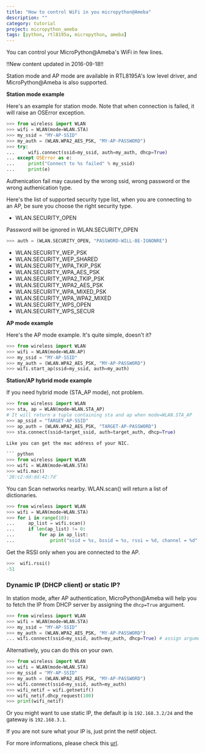 ```yaml
---
title: "How to control WiFi in you micropython@Ameba"
description: ""
category: tutorial
project: micropython_ameba
tags: [python, rtl8195a, micropython, ameba]
---
```


You can control your MicroPython@Ameba's WiFi in few lines.

<!--more-->

!!New content updated in 2016-09-18!!

Station mode and AP mode are available in RTL8195A's low level driver, and MicroPython@Ameba is also supported.

**Station mode example**

Here's an example for station mode. Note that when connection is failed, it will raise an OSError exception.

``` python
>>> from wireless import WLAN
>>> wifi = WLAN(mode=WLAN.STA)
>>> my_ssid = "MY-AP-SSID"
>>> my_auth = (WLAN.WPA2_AES_PSK, "MY-AP-PASSWORD")
>>> try:
...     wifi.connect(ssid=my_ssid, auth=my_auth, dhcp=True)
... except OSError as e:
...     print("Connect to %s failed" % my_ssid)
...     print(e)
```

Authenication fail may caused by the wrong ssid, wrong password or the wrong authenication type.

Here's the list of supported security type list, when you are connecting to an AP, be sure you choose the right security type.

* WLAN.SECURITY_OPEN

Password will be ignored in WLAN.SECURITY_OPEN

``` python
>>> auth = (WLAN.SECURITY_OPEN, "PASSWORD-WILL-BE-IGNONRE")
```

* WLAN.SECURITY_WEP_PSK
* WLAN.SECURITY_WEP_SHARED
* WLAN.SECURITY_WPA_TKIP_PSK
* WLAN.SECURITY_WPA_AES_PSK
* WLAN.SECURITY_WPA2_TKIP_PSK
* WLAN.SECURITY_WPA2_AES_PSK
* WLAN.SECURITY_WPA_MIXED_PSK
* WLAN.SECURITY_WPA_WPA2_MIXED
* WLAN.SECURITY_WPS_OPEN
* WLAN.SECURITY_WPS_SECUR

**AP mode example**

Here's the AP mode example. It's quite simple, doesn't it?

``` python
>>> from wireless import WLAN
>>> wifi = WLAN(mode=WLAN.AP)
>>> my_ssid = "MY-AP-SSID"
>>> my_auth = (WLAN.WPA2_AES_PSK, "MY-AP-PASSWORD")
>>> wifi.start_ap(ssid=my_ssid, auth=my_auth)
```

**Station/AP hybrid mode example**

If you need hybrid mode (STA_AP mode), not problem.

``` python
>>> from wireless import WLAN
>>> sta, ap = WLAN(mode=WLAN.STA_AP)
# It will return a tuple containing sta and ap when mode=WLAN.STA_AP
>>> ap_ssid = "TARGET-AP-SSID"
>>> ap_auth = (WLAN.WPA2_AES_PSK, "TARGET-AP-PASSWORD")
>>> sta.connect(ssid=target_ssid, auth=target_auth, dhcp=True)

Like you can get the mac address of your NIC.

``` python
>>> from wireless import WLAN
>>> wifi = WLAN(mode=WLAN.STA)
>>> wifi.mac()
'28:c2:dd:dd:42:7d'
```
You can Scan networks nearby. WLAN.scan() will return a list of dictionaries.

``` python
>>> from wireless import WLAN
>>> wifi = WLAN(mode=WLAN.STA)
>>> for i in range(10):
...     ap_list = wifi.scan()
...     if len(ap_list) != 0:
...         for ap in ap_list:
...             print("ssid = %s, bssid = %s, rssi = %d, channel = %d" % (ap.ssid, ap.bssid, ap.rssi, ap.channel))
```

Get the RSSI  only when you are connected to the AP.

``` python
>>>  wifi.rssi()
-51
```

### Dynamic IP (DHCP client) or static IP? ###

In station mode, after AP authentication, MicroPython@Ameba will help you to fetch the IP from DHCP server by assigning the `dhcp=True` argument.

``` python
>>> from wireless import WLAN
>>> wifi = WLAN(mode=WLAN.STA)
>>> my_ssid = "MY-AP-SSID"
>>> my_auth = (WLAN.WPA2_AES_PSK, "MY-AP-PASSWORD")
... wifi.connect(ssid=my_ssid, auth=my_auth, dhcp=True) # assign argument dhcp=True
```

Alternatively, you can do this on your own.

``` python
>>> from wireless import WLAN
>>> wifi = WLAN(mode=WLAN.STA)
>>> my_ssid = "MY-AP-SSID"
>>> my_auth = (WLAN.WPA2_AES_PSK, "MY-AP-PASSWORD")
>>> wifi.connect(ssid=my_ssid, auth=my_auth)
>>> wifi_netif = wifi.getnetif()
>>> wifi_netif.dhcp_request(100)
>>> print(wifi_netif)
```

Or you might want to use static IP, the default ip is `192.168.3.2/24` and the gateway is `192.168.3.1`.

If you are not sure what your IP is, just print the netif object.

For more informations, please check this [url](http://cwyark.github.io/mpiot/rtl8195a/modules/wireless_wlan.html).
